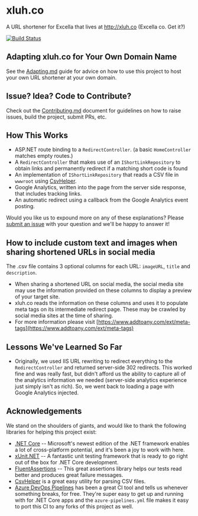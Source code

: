 # xluh.co

A URL shortener for Excella that lives at <http://xluh.co> (Excella co. Get it?)

[![Build Status](https://dev.azure.com/excellaco/xluhco/_apis/build/status/excellalabs.xluhco?branchName=master)](https://dev.azure.com/excellaco/xluhco/_build/latest?definitionId=4&branchName=master)

## Adapting xluh.co for Your Own Domain Name

See the [Adapting.md](ADAPTING.md) guide for advice on how to use this project to host your own URL shortener at your own domain.

## Issue? Idea? Code to Contribute?

Check out the [Contributing.md](CONTRIBUTING.md) document for guidelines on how to raise issues, build the project, submit PRs, etc.

## How This Works

* ASP.NET route binding to a `RedirectController`. (a basic `HomeController` matches empty routes.)
* A `RedirectController` that makes use of an `IShortLinkRepository` to obtain links and permanently redirect if a matching short code is found
* An implementation of `IShortLinkRepository` that reads a CSV file in `wwwroot` using [CsvHelper](https://joshclose.github.io/CsvHelper/).
* Google Analytics, written into the page from the server side response, that includes tracking links.
* An automatic redirect using a callback from the Google Analytics event posting.

Would you like us to expound more on any of these explanations? Please [submit an issue](http://github.com/excellalabs/xluhco/issues/new) with your question and we'll be happy to answer it!

## How to include custom text and images when sharing shortened URLs in social media

The .csv file contains 3 optional columns for each URL: `imageURL`, `title` and `description`.

* When sharing a shortened URL on social media, the social media site may use the information provided on these columns to display a preview of your target site.
* xluh.co reads the information on these columns and uses it to populate meta tags on its intermediate redirect page. These may be crawled by social media sites at the time of sharing.
* For more information please visit [https://www.addtoany.com/ext/meta-tags](https://www.addtoany.com/ext/meta-tags)

## Lessons We've Learned So Far

* Originally, we used IIS URL rewriting to redirect everything to the `RedirectController` and returned server-side 302 redirects. This worked fine and was really fast, but didn't afford us the ability to capture all of the analytics information we needed (server-side analytics experience just simply isn't as rich). So, we went back to loading a page with Google Analytics injected.

## Acknowledgements

We stand on the shoulders of giants, and would like to thank the following libraries for helping this project exist:

* [.NET Core](https://docs.microsoft.com/en-us/dotnet/core/) -- Microsoft's newest edition of the .NET framework enables a lot of cross-platform potential, and it's been a joy to work with here.
* [xUnit.NET](http://xunit.net) -- A fantastic unit testing framework that is ready to go right out of the box for .NET Core development.
* [FluentAssertions](https://fluentassertions.com/) -- This great assertions library helps our tests read better and produces great failure messages.
* [CsvHelper](https://joshclose.github.io/CsvHelper/) is a great easy utility for parsing CSV files.
* [Azure DevOps Pipelines](https://azure.microsoft.com/en-us/services/devops/) has been a great CI tool and tells us whenever something breaks, for free. They're super easy to get up and running with for .NET Core apps and the `azure-pipelines.yml` file makes it easy to port this CI to any forks of this project as well.
